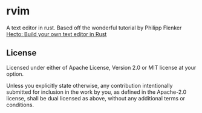 # rvim 

A text editor in rust. Based off the wonderful tutorial by Philipp Flenker [Hecto: Build your own text editor in Rust](https://www.philippflenker.com/hecto/)

## License

Licensed under either of Apache License, Version 2.0 or MIT license at your option.

Unless you explicitly state otherwise, any contribution intentionally submitted for inclusion in the work by you, as defined in the Apache-2.0 license, shall be dual licensed as above, without any additional terms or conditions.
